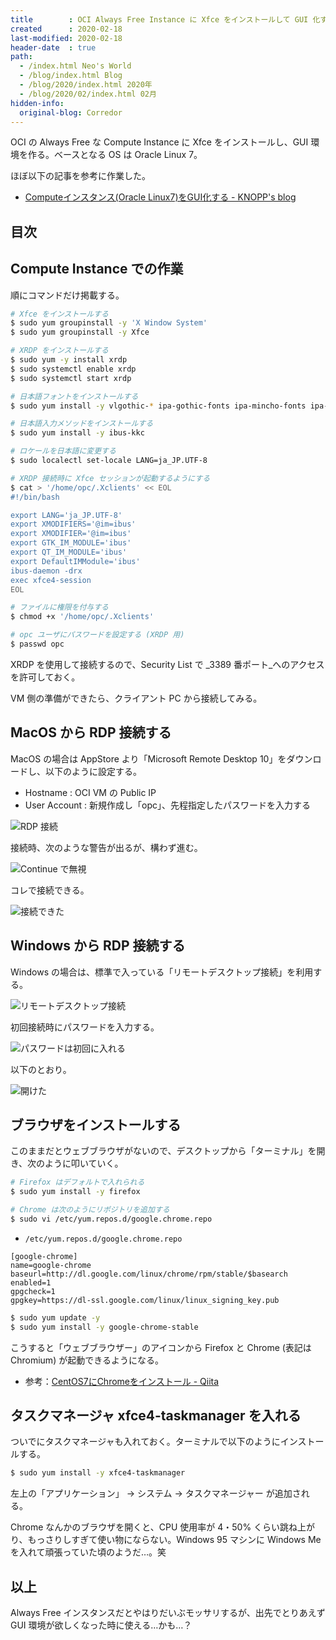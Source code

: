 ```yaml
---
title        : OCI Always Free Instance に Xfce をインストールして GUI 化する
created      : 2020-02-18
last-modified: 2020-02-18
header-date  : true
path:
  - /index.html Neo's World
  - /blog/index.html Blog
  - /blog/2020/index.html 2020年
  - /blog/2020/02/index.html 02月
hidden-info:
  original-blog: Corredor
---
```


OCI の Always Free な Compute Instance に Xfce をインストールし、GUI 環境を作る。ベースとなる OS は Oracle Linux 7。

ほぼ以下の記事を参考に作業した。

- [Computeインスタンス(Oracle Linux7)をGUI化する - KNOPP's blog](http://knopp.hatenablog.jp/entry/2019/12/12/000000)

## 目次

## Compute Instance での作業

順にコマンドだけ掲載する。

```bash
# Xfce をインストールする
$ sudo yum groupinstall -y 'X Window System'
$ sudo yum groupinstall -y Xfce

# XRDP をインストールする
$ sudo yum -y install xrdp
$ sudo systemctl enable xrdp
$ sudo systemctl start xrdp

# 日本語フォントをインストールする
$ sudo yum install -y vlgothic-* ipa-gothic-fonts ipa-mincho-fonts ipa-pgothic-fonts ipa-pmincho-fonts

# 日本語入力メソッドをインストールする
$ sudo yum install -y ibus-kkc

# ロケールを日本語に変更する
$ sudo localectl set-locale LANG=ja_JP.UTF-8

# XRDP 接続時に Xfce セッションが起動するようにする
$ cat > '/home/opc/.Xclients' << EOL
#!/bin/bash

export LANG='ja_JP.UTF-8'
export XMODIFIERS='@im=ibus'
export XMODIFIER='@im=ibus'
export GTK_IM_MODULE='ibus'
export QT_IM_MODULE='ibus'
export DefaultIMModule='ibus'
ibus-daemon -drx
exec xfce4-session
EOL

# ファイルに権限を付与する
$ chmod +x '/home/opc/.Xclients'

# opc ユーザにパスワードを設定する (XRDP 用)
$ passwd opc
```

XRDP を使用して接続するので、Security List で _3389 番ポート_へのアクセスを許可しておく。

VM 側の準備ができたら、クライアント PC から接続してみる。

## MacOS から RDP 接続する

MacOS の場合は AppStore より「Microsoft Remote Desktop 10」をダウンロードし、以下のように設定する。

- Hostname : OCI VM の Public IP
- User Account : 新規作成し「opc」、先程指定したパスワードを入力する

![RDP 接続](18-02-04.png)

接続時、次のような警告が出るが、構わず進む。

![Continue で無視](18-02-05.png)

コレで接続できる。

![接続できた](18-02-01.png)

## Windows から RDP 接続する

Windows の場合は、標準で入っている「リモートデスクトップ接続」を利用する。

![リモートデスクトップ接続](18-02-02.png)

初回接続時にパスワードを入力する。

![パスワードは初回に入れる](18-02-06.png)

以下のとおり。

![開けた](18-02-03.png)

## ブラウザをインストールする

このままだとウェブブラウザがないので、デスクトップから「ターミナル」を開き、次のように叩いていく。

```bash
# Firefox はデフォルトで入れられる
$ sudo yum install -y firefox

# Chrome は次のようにリポジトリを追加する
$ sudo vi /etc/yum.repos.d/google.chrome.repo
```

- `/etc/yum.repos.d/google.chrome.repo`

```properties
[google-chrome]
name=google-chrome
baseurl=http://dl.google.com/linux/chrome/rpm/stable/$basearch
enabled=1
gpgcheck=1
gpgkey=https://dl-ssl.google.com/linux/linux_signing_key.pub
```

```bash
$ sudo yum update -y
$ sudo yum install -y google-chrome-stable
```

こうすると「ウェブブラウザー」のアイコンから Firefox と Chrome (表記は Chromium) が起動できるようになる。

- 参考：[CentOS7にChromeをインストール - Qiita](https://qiita.com/shadowhat/items/af6b973df43d75abfe8e)

## タスクマネージャ xfce4-taskmanager を入れる

ついでにタスクマネージャも入れておく。ターミナルで以下のようにインストールする。

```bash
$ sudo yum install -y xfce4-taskmanager
```

左上の「アプリケーション」 → システム → タスクマネージャー が追加される。

Chrome なんかのブラウザを開くと、CPU 使用率が 4・50% くらい跳ね上がり、もっさりしすぎて使い物にならない。Windows 95 マシンに Windows Me を入れて頑張っていた頃のようだ…。笑

## 以上

Always Free インスタンスだとやはりだいぶモッサリするが、出先でとりあえず GUI 環境が欲しくなった時に使える…かも…？
